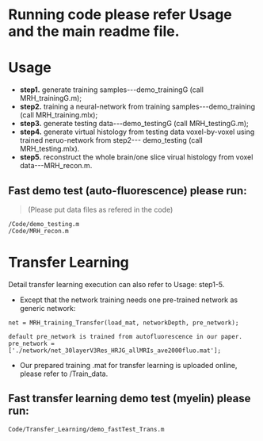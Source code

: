 # Running code please refer Usage and the main readme file.
# Usage
- **step1.** generate training samples---demo_trainingG (call MRH_trainingG.m);
- **step2.** training a neural-network from training samples---demo_training (call MRH_training.mlx);
- **step3.** generate testing data---demo_testingG (call MRH_testingG.m);
- **step4.** generate virtual histology from testing data voxel-by-voxel using trained neruo-network from step2--- demo_testing (call MRH_testing.mlx).
- **step5.** reconstruct the whole brain/one slice virual histology from voxel data---MRH_recon.m.
## Fast demo test (auto-fluorescence) please run:
>(Please put data files as refered in the code)
```
/Code/demo_testing.m 
/Code/MRH_recon.m
```
# Transfer Learning
 Detail transfer learning execution can also refer to Usage: step1-5. 
- Except that the network training needs one pre-trained network as generic network:
```
net = MRH_training_Transfer(load_mat, networkDepth, pre_network);

default pre_network is trained from autofluorescence in our paper.
pre_network = ['./network/net_30layerV3Res_HRJG_allMRIs_ave2000fluo.mat'];
```
- Our prepared training .mat for transfer learning is uploaded online, please refer to /Train_data.

## Fast transfer learning demo test (myelin) please run:

```
Code/Transfer_Learning/demo_fastTest_Trans.m
